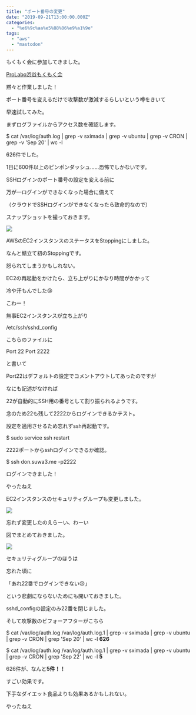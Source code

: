```yaml
---
title: "ポート番号の変更"
date: "2019-09-21T13:00:00.000Z"
categories: 
  - "%e6%9c%aa%e5%88%86%e9%a1%9e"
tags: 
  - "aws"
  - "mastodon"
---
```


もくもく会に参加してきました。

[ProLabo渋谷もくもく会](https://itpropartners.connpass.com/event/142392/)

黙々と作業しました！

  
ポート番号を変えるだけで攻撃数が激減するらしいという噂をきいて

早速試してみた。

まずログファイルからアクセス数を確認します。

 $ cat /var/log/auth.log | grep -v sximada | grep -v ubuntu | grep -v CRON | grep -v 'Sep 20' | wc -l 

626件でした。

1日に600件以上のピンポンダッシュ......恐怖でしかないです。

  
SSHログインのポート番号の設定を変える前に

万が一ログインができなくなった場合に備えて

（クラウドでSSHログインができなくなったら致命的なので）

スナップショットを撮っておきます。

![](http://wp.suwa3.me/wp-content/uploads/2019/09/e382b9e382afe383aae383bce383b3e382b7e383a7e38383e38388-2019-09-21-13.59.16.png?w=777)

AWSのEC2インスタンスのステータスをStoppingにしました。

なんと鯖立て初のStoppingです。

怒られてしまうかもしれない。

EC2の再起動をかけたら、立ち上がりにかなり時間がかかって

冷や汗もんでした😢

こわー！

無事EC2インスタンスが立ち上がり

 /etc/ssh/sshd\_config 

こちらのファイルに

Port 22
Port 2222 

と書いて

Port22はデフォルトの設定でコメントアウトしてあったのですが

なにも記述がなければ

22が自動的にSSH用の番号として割り振られるようです。

念のため22も残して2222からログインできるかテスト。

設定を適用させるため忘れずssh再起動です。

$ sudo service ssh restart 

2222ポートからsshログインできるか確認。

$ ssh don.suwa3.me -p2222 

ログインできました！

やったねえ

EC2インスタンスのセキュリティグループも変更しました。

![](http://wp.suwa3.me/wp-content/uploads/2019/09/e382b9e382afe383aae383bce383b3e382b7e383a7e38383e38388-2019-09-21-15.18.02.png?w=825)

忘れず変更したのえらーい、わーい

図でまとめておきました。

![](/images/8fc850df285ee79e.jpeg)

セキュリティグループのほうは

忘れた頃に

「あれ22番でログインできない😢」

という悲劇にならないためにも開いておきました。

sshd\_configの設定のみ22番を閉じました。

  
そして攻撃数のビフォーアフターがこちら

$ cat /var/log/auth.log  /var/log/auth.log.1 | grep -v sximada | grep -v ubuntu | grep -v CRON | grep  'Sep 20' | wc -l
**626**

$ cat /var/log/auth.log  /var/log/auth.log.1 | grep -v sximada | grep -v ubuntu | grep -v CRON | grep  'Sep 22' | wc -l
**5**

626件が、なんと**5件！！**

すごい効果です。

下手なダイエット食品よりも効果あるかもしれない。

やったねえ
